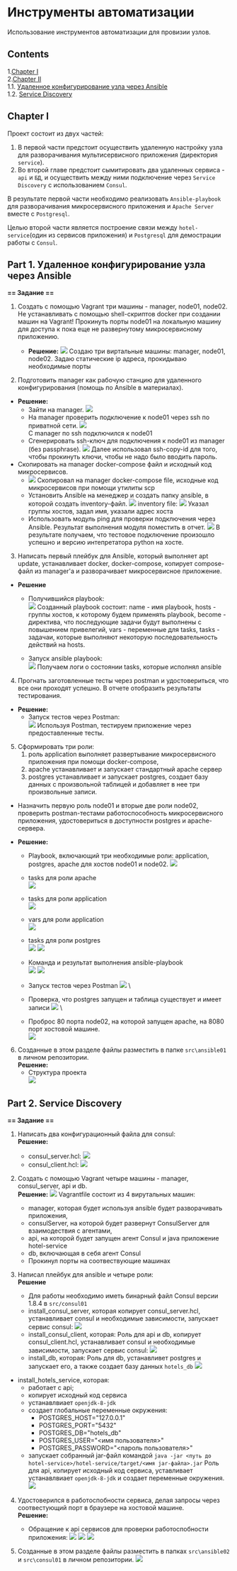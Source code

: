 # Инструменты автоматизации

Использование инструментов автоматизации для провизии узлов.

## Contents

1.[Chapter I](#chapter-i) \
2.[Chapter II](#chapter-i) \
   1.1. [Удаленное конфигурирование узла через Ansible](#part-1-удаленное-конфигурирование-узла-через-ansible) \
   1.2. [Service Discovery](#part-2-service-discovery) 

## Chapter I
Проект состоит из двух частей: 
1. В первой части предстоит осуществить удаленную настройку узла для разворачивания мультисервисного приложения (директория `service`). 
2. Во второй главе предстоит cымитировать два удаленных сервиса - `api` и `БД`, и осуществить между ними подключение через `Service Discovery` с использованием `Consul`.

В результате первой части необходимо реализовать `Ansible-playbook` для разворачивания микросервисного приложения и `Apache Server` вместе с `Postgresql`. 

Целью второй части является построение связи между `hotel-service`(один из сервисов приложения) и `Postgresql` для демострации работы с `Consul`.

## Part 1. Удаленное конфигурирование узла через Ansible


**== Задание ==**

1) Создать с помощью Vagrant три машины - manager, node01, node02. Не устанавливать с помощью shell-скриптов docker при создании машин на Vagrant! Прокинуть порты node01 на локальную машину для доступа к пока еще не развернутому микросервисному приложению.  
   - **Решение:**
![](screens/1.png)
Создаю три виртальные машины: manager, node01, node02. Задаю статические ip адреса, прокидываю необходимые порты

2) Подготовить manager как рабочую станцию для удаленного конфигурирования (помощь по Ansible в материалах).   

- **Решение:**
   - Зайти на manager.
![](screens/2.png)                                             
   - На manager проверить подключение к node01 через ssh по приватной сети.
![](screens/3.png)  
С manager по ssh подключился к node01
   - Сгенерировать ssh-ключ для подключения к node01 из manager (без passphrase).
![](screens/4.png) 
Далее использовал ssh-copy-id для того, чтобы прокинуть ключи, чтобы не надо было вводить пароль.
- Скопировать на manager docker-compose файл и исходный код микросервисов.
   - ![](screens/5.png) 
Скопировал на manager docker-compose file, исходные код микросервисов при помощи утилиты scp
   - Установить Ansible на менеджер и создать папку ansible, в которой создать inventory-файл. 
![](screens/6.png)
inventory file:
![](screens/7.png)
Указал группы хостов, задал имя, указали адрес хоста
   - Использовать модуль ping для проверки подключения через Ansible. 
   Результат выполнения модуля поместить в отчет.
![](screens/8.png) 
В результате получаем, что тестовое подключение произошло успешно и версию интепретатора python на хосте.

3) Написать первый плейбук для Ansible, который выполняет apt update, устанавливает docker, docker-compose, копирует compose-файл из manager'а и разворачивает микросервисное приложение. 
- **Решение**  
   - Получившийся playbook: \
![](screens/playbook.png) 
Созданный playbook состоит:
name - имя playbook, 
hosts - группы хостов, к которому будем применять playbook, become - директива, что последующие задачи будут выполнены с повышением привелегий, 
vars - переменные для tasks, 
tasks - задачаи, которые выполняют некоторую последовательность действий на hosts.

   - Запуск ansible playbook: \
![](screens/run-playbook.png)
Получаем логи о состоянии tasks, которые исполнял ansible
4) Прогнать заготовленные тесты через postman и удостовериться, что все они проходят успешно. В отчете отобразить результаты тестирования.   
- **Решение:**  
   - Запуск тестов через Postman: \
![](screens/POSTMAN.png)
Используя Postman, тестируем приложение через предоставленные тесты. 

5) Сформировать три роли: 
   1. роль application выполняет развертывание микросервисного приложения при помощи docker-compose,
   2. apache устанавливает и запускает стандартный apache сервер
   3. postgres устанавливает и запускает postgres, создает базу данных с произвольной таблицей и добавляет в нее три произвольные записи. 

- Назначить первую роль node01 и вторые две роли node02, проверить postman-тестами работоспособность микросервисного приложения, удостовериться в доступности postgres и apache-сервера.  

-  **Решение:**
   - Playbook, включающий три необходимые роли: application, postgres, apache для хостов node01 и node02.
![](screens/1_5.png)
   - tasks для роли apache \
![](screens/1_5_1.png)
   - tasks для роли application \
![](screens/1_5_2.png)
   - vars для роли application \
![](screens/1_5_5.png)
   - tasks для роли postgres \
![](screens/1_5_3.png)
![](screens/1_5_4.png)

   - Команда и результат выполнения ansible-playbook \
![](screens/1_5_7.png)
![](screens/1_5_6.png)
   - Запуск тестов через Postman
![](screens/POSTMAN_2.png) \
   - Проверка, что postgres запущен и таблица существует и имеет записи
![](screens/postgres_check.png) \
   - Проброс 80 порта node02, на которой запущен apache, на 8080 порт хостовой машине. \
 ![](screens/apache.png)
6) Созданные в этом разделе файлы разместить в папке `src\ansible01` в личном репозитории.   
**Решение:**
   - Структура проекта \
![](screens/1_6.png)

## Part 2. Service Discovery

**== Задание ==**

1) Написать два конфигурационный файла для consul:    
**Решение:**
   - consul_server.hcl:
![](screens/_2.png)
   - consul_client.hcl:
![](screens/2_1.png)


2) Создать с помощью Vagrant четыре машины - manager, consul_server, api и db.   
**Решение:**
![](screens/2_3.png) 
Vagrantfile состоит из 4 вирутальных машин:
   - manager, которая будет используя ansible будет разворачивать приложения, 
   - consulServer, на которой будет развернут ConsulServer для взаимодествия с агентами, 
   - api, на которой будет запущен агент Consul и java приложение hotel-service
   - db, включающая в себя агент Consul
   - Прокинул порты на соотвествующие машинах
3) Написал плейбук для ansible и четыре роли:   
**Решение**
   - Для работы необходимо иметь бинарный файл Consul версии 1.8.4 в `src/consul01`
   - install_consul_server, которая копирует consul_server.hcl, устанавливает consul и необходимые зависимости, запускает сервис consul:
![](screens/2_4.png)
   - install_consul_client, которая:
   Роль для api и db, копирует consul_client.hcl, устанавливает consul и необходимые зависимости, запускает сервис consul:
![](screens/2_6.png)   
   - install_db, которая:
    Роль для db, устанавливет postgres и запускает его, а также создает базу данных `hotels_db`
   ![](screens/2_6.png)
- install_hotels_service, которая:  
   - работает с api;
   - копирует исходный код сервиса
   - устанавлвиает `openjdk-8-jdk`
   - создает глобальные переменные окружения:
      - POSTGRES_HOST="127.0.0.1"
      - POSTGRES_PORT="5432"
      - POSTGRES_DB="hotels_db"
      - POSTGRES_USER="<имя пользователя>"
      - POSTGRES_PASSWORD="<пароль пользователя>"
   - запускает собранный jar-файл командой `java -jar <путь до hotel-service>/hotel-service/target/<имя jar-файла>.jar`
   Роль для api, копирует исходный код сервиса, уставливает устанавлвиает `openjdk-8-jdk` и создает переменные окружения.
   ![](screens/2_7.png)
4) Удостоверился в работоспобности сервиса, делая запросы через соотвестующий порт в браузере на хостовой машине.    
**Решение:**
   - Обращение к api сервисов для проверки работоспобности приложения:
![](screens/api_1.png)
![](screens/api_2.png)
![](screens/api_3.png)

5) Созданные в этом разделе файлы разместить в папках `src\ansible02` и `src\consul01` в личном репозитории.
![](screens/struct_2.png)

